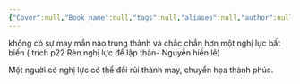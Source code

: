```yaml
---
{"Cover":null,"Book_name":null,"tags":null,"aliases":null,"author":null,"link":null,"dg-publish":true,"permalink":"/Book_ Reading 2024/Những câu nói hay trong sách/Sự may mắn/","dgPassFrontmatter":true,"noteIcon":"2","created":"2023-12-15T06:59:25.446+07:00","updated":"2023-12-21T17:56:41.000+07:00"}
---
```


không có sự may mắn nào trung thành và chắc chắn hơn một nghị lực bất biến 
( trích p22 Rèn nghị lực để lập thân- Nguyễn hiến lê)

Một người có nghị lực có thể đổi rủi thành may, chuyển họa thành phúc.